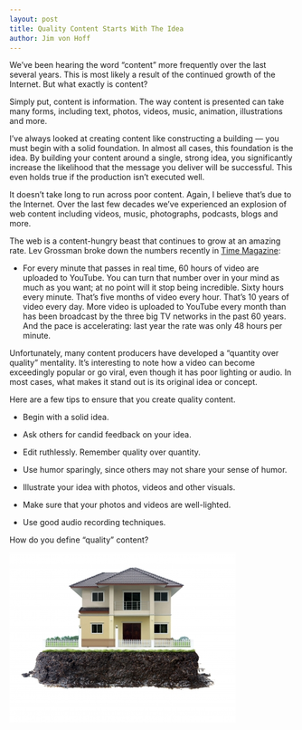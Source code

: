 ```yaml
---
layout: post
title: Quality Content Starts With The Idea
author: Jim von Hoff
---
```


We’ve been hearing the word “content” more frequently over the last several years. This is most likely a result of the continued growth of the Internet. But what exactly is content?

Simply put, content is information. The way content is presented can take many forms, including text, photos, videos, music, animation, illustrations and more.

I’ve always looked at creating content like constructing a building — you must begin with a solid foundation. In almost all cases, this foundation is the idea. By building your content around a single, strong idea, you significantly increase the likelihood that the message you deliver will be successful. This even holds true if the production isn’t executed well.

It doesn’t take long to run across poor content. Again, I believe that’s due to the Internet. Over the last few decades we’ve experienced an explosion of web content including videos, music, photographs, podcasts, blogs and more.

The web is a content-hungry beast that continues to grow at an amazing rate. Lev Grossman broke down the numbers recently in [Time Magazine](http://content.time.com/time/magazine/article/0,9171,2104815,00.html#ixzz1krr6i4Qd):

- For every minute that passes in real time, 60 hours of video are uploaded to YouTube. You can turn that number over in your mind as much as you want; at no point will it stop being incredible. Sixty hours every minute. That’s five months of video every hour. That’s 10 years of video every day. More video is uploaded to YouTube every month than has been broadcast by the three big TV networks in the past 60 years. And the pace is accelerating: last year the rate was only 48 hours per minute.

Unfortunately, many content producers have developed a “quantity over quality” mentality. It’s interesting to note how a video can become exceedingly popular or go viral, even though it has poor lighting or audio. In most cases, what makes it stand out is its original idea or concept.

Here are a few tips to ensure that you create quality content.

- Begin with a solid idea.

-  Ask others for candid feedback on your idea.

-  Edit ruthlessly. Remember quality over quantity.

-  Use humor sparingly, since others may not share your sense of humor.

-  Illustrate your idea with photos, videos and other visuals.

-  Make sure that your photos and videos are well-lighted.

-  Use good audio recording techniques.

How do you define “quality” content?

![](/img/foundation.jpg)
